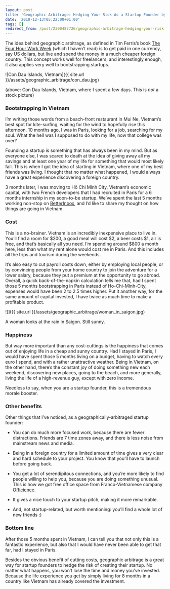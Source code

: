 ```yaml
---
layout: post
title: 'Geographic Arbitrage: Hedging Your Risk As a Startup Founder by Going Abroad'
date: '2010-12-13T05:22:00+01:00'
tags: []
redirect_from: /post/2300487726/geographic-arbitrage-hedging-your-risk-as-a-startup/
---
```

The idea behind geographic arbitrage, as defined in Tim Ferris’s book [The Four Hour Work Week](http://en.wikipedia.org/wiki/The_4-Hour_Workweek) (which I haven’t read) is to get paid in one currency, say US dollars, but live and spend the money in a much cheaper foreign country. This concept works well for freelancers, and interestingly enough, it also applies very well to bootstrapping startups.

![Con Dau Islands, Vietnam]({{ site.url }}/assets/geographic_arbitrage/con_dau.jpg)

(above: Con Dau Islands, Vietnam, where I spent a few days. This is *not* a stock picture)

### Bootstrapping in Vietnam ###

I’m writing those words from a beach-front restaurant in Mui Ne, Vietnam’s best spot for kite-surfing, waiting for the wind to hopefully rise this afternoon. 10 months ago, I was in Paris, looking for a job, searching for my soul. What the hell was I supposed to do with my life, now that college was over?

Founding a startup is something that has always been in my mind. But as everyone else, I was scared to death at the idea of giving away all my savings and at least one year of my life for something that would most likely fail. This is when I got the idea of starting in Vietnam, where one of my best friends was living. I thought that no matter what happened, I would always have a great experience discovering a foreign country.

3 months later, I was moving to Hô Chi Minh City, Vietnam’s economic capital, with two French developers that I had recruited in Paris for a 6 months internship in my soon-to-be startup. We’ve spent the last 5 months working non-stop on [BetterInbox](http://betterinbox.com/), and I’d like to share my thought on how things are going in Vietnam.

### Cost ###

This is a no-brainer. Vietnam is an incredibly inexpensive place to live in. You’ll find a room for $200, a good meal will cost $2, a beer costs $1, air is free, and that’s basically all you need. I’m spending around $800 a month here, less than what my rent alone would cost me in Paris. And this includes all the trips and tourism during the weekends.

It’s also easy to cut payroll costs down, either by employing local people, or by convincing people from your home country to join the adventure for a lower salary, because they put a premium at the opportunity to go abroad. Overall, a quick back-of-the-napkin calculation tells me that, had I spent those 5 months bootstrapping in Paris instead of Ho-Chi-Minh-City, expenses would have been 2 to 2.5 times higher. Put it another way, for the same amount of capital invested, I have twice as much time to make a profitable product.

![]({{ site.url }}/assets/geographic_arbitrage/woman_in_saigon.jpg)

A woman looks at the rain in Saigon. Still sunny.

### Happiness ###

But way more important than any cost-cuttings is the happiness that comes out of enjoying life in a cheap and sunny country. Had I stayed in Paris, I would have spent those 5 months living on a budget, having to watch every euro I spend, and with a rather unattractive weather. Being in Vietnam, on the other hand, there’s the constant joy of doing something new each weekend, discovering new places, going to the beach, and more generally, living the life of a high-revenue guy, except with zero income.

Needless to say, when you are a startup founder, this is a tremendous morale booster.

### Other benefits ###

Other things that I’ve noticed, as a geographically-arbitraged startup founder:

- You can do much more focused work, because there are fewer distractions. Friends are 7 time zones away, and there is less noise from mainstream news and media.

- Being in a foreign country for a limited amount of time gives a very clear and hard schedule to your project. You know that you’ll have to launch before going back.

- You get a lot of serendipitous connections, and you’re more likely to find people willing to help you, because you are doing something unusual. This is how we got free office space from Franco-Vietnamese company [Officience](http://www.officience.com/).

- It gives a nice touch to your startup pitch, making it more remarkable.

- And, not startup-related, but worth mentioning: you’ll find a whole lot of new friends :)


### Bottom line ###

After those 5 months spent in Vietnam, I can tell you that not only this is a fantastic experience, but also that I would have never been able to get that far, had I stayed in Paris.

Besides the obvious benefit of cutting costs, geographic arbitrage is a great way for startup founders to hedge the risk of creating their startup. No matter what happens, you won’t lose the time and money you’ve invested. Because the life experience you get by simply living for 8 months in a country like Vietnam has already covered the investment.

